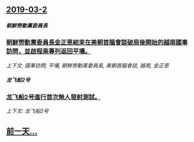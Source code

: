 ## [2019-03-2](/news/2019/03/2/index.md)

##### 朝鮮勞動黨委員長
### [朝鮮勞動黨委員長金正恩結束在美朝首腦會談破局後開始的越南國事訪問，並啟程乘專列返回平壤。 ](/news/2019/03/2/朝鮮勞動黨委員長金正恩結束在美朝首腦會談破局後開始的越南國事訪問-並啟程乘專列返回平壤.md)
_上下文: 國事訪問, 平壤, 朝鮮勞動黨委員長, 美朝首腦會談, 越南, 金正恩_

##### 龙飞船2号
### [龙飞船2号進行首次無人發射測試。 ](/news/2019/03/2/龙飞船2号進行首次無人發射測試.md)
_上下文: 龙飞船2号_

## [前一天...](/news/2019/03/1/index.md)

